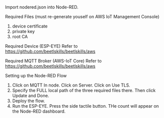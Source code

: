 Import nodered.json into Node-RED.

Required Files (must re-generate youself on AWS IoT Management Console)
1. device certificate
2. private key
3. root CA

Required Device (ESP-EYE)
Refer to https://github.com/beetlskills/beetlskills/aws

Required MQTT Broker (AWS-IoT Core)
Refer to https://github.com/beetlskills/beetlskills/aws


Setting up the Node-RED Flow
1. Click on MQTT In node. Click on Server. Click on Use TLS.
2. Specify the FULL local path of the three required files there. Then click Update and Done.
3. Deploy the flow. 
4. Run the ESP-EYE. Press the side tactile button. THe count will appear on the Node-RED dashboard.